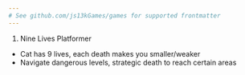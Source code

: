 ```yaml
---
# See github.com/js13kGames/games for supported frontmatter
---
```

1. Nine Lives Platformer
  - Cat has 9 lives, each death makes you smaller/weaker
  - Navigate dangerous levels, strategic death to reach certain areas